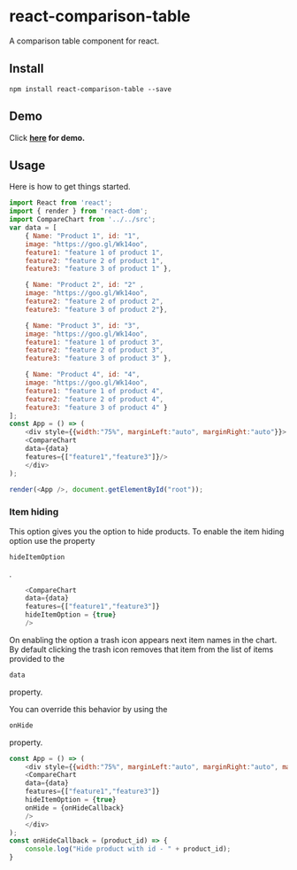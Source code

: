 # react-comparison-table
A comparison table component for react.

## Install
```
npm install react-comparison-table --save

```
## Demo
Click
**[here]( https://kuncheria-kuruvilla.github.io/react-comparison-table/) for demo.**

## Usage
Here is how to get things started.

```js
import React from 'react';
import { render } from 'react-dom';
import CompareChart from '../../src';
var data = [
    { Name: "Product 1", id: "1", 
    image: "https://goo.gl/Wk14oo",
    feature1: "feature 1 of product 1", 
    feature2: "feature 2 of product 1", 
    feature3: "feature 3 of product 1" },

    { Name: "Product 2", id: "2" ,
    image: "https://goo.gl/Wk14oo",
    feature2: "feature 2 of product 2", 
    feature3: "feature 3 of product 2"},

    { Name: "Product 3", id: "3", 
    image: "https://goo.gl/Wk14oo",
    feature1: "feature 1 of product 3", 
    feature2: "feature 2 of product 3", 
    feature3: "feature 3 of product 3" },

    { Name: "Product 4", id: "4",
    image: "https://goo.gl/Wk14oo", 
    feature1: "feature 1 of product 4", 
    feature2: "feature 2 of product 4", 
    feature3: "feature 3 of product 4" }
];
const App = () => (
    <div style={{width:"75%", marginLeft:"auto", marginRight:"auto"}}>
    <CompareChart 
    data={data} 
    features={["feature1","feature3"]}/>
    </div>
);

render(<App />, document.getElementById("root"));

```
### Item hiding
This option gives you the option to hide products. To enable the item hiding option use the property 
```js 
hideItemOption
```
.

```js
    <CompareChart 
    data={data} 
    features={["feature1","feature3"]} 
    hideItemOption = {true}
    />
```

On enabling the option a trash icon appears next item names in the chart. By default clicking the trash icon removes that item from the list of items provided to the 
```js 
data
``` 
property.

You can override this behavior by using the
```js
onHide
```
property.

```js
const App = () => (
    <div style={{width:"75%", marginLeft:"auto", marginRight:"auto", marginTop: "5%"}}>
    <CompareChart 
    data={data} 
    features={["feature1","feature3"]} 
    hideItemOption = {true}
    onHide = {onHideCallback}
    />
    </div>
);
const onHideCallback = (product_id) => {
    console.log("Hide product with id - " + product_id);
}
``` 